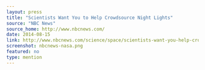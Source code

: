 ```yaml
---
layout: press
title: "Scientists Want You to Help Crowdsource Night Lights"
source: "NBC News"
source_home: http://www.nbcnews.com/
date: 2014-08-15
link: http://www.nbcnews.com/science/space/scientists-want-you-help-crowdsource-night-lights-n181116
screenshot: nbcnews-nasa.png
featured: no
type: mention
---
```


